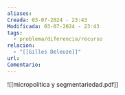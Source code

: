 ```yaml
---
aliases: 
Creada: 03-07-2024 - 23:43
Modificada: 03-07-2024 - 23:43
tags:
  - problema/diferencia/recurso
relacion:
  - "[[Gilles Deleuze]]"
url: 
Comentario:
---
```





![[micropolitica y segmentariedad.pdf]]